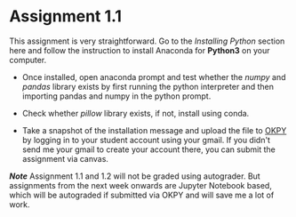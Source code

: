 # Assignment  1.1

This assignment is very straightforward. Go to the _Installing Python_ section here and follow the instruction to install Anaconda for **Python3** on your computer.

- Once installed, open anaconda prompt and test whether the _numpy_ and _pandas_ library exists by first running the python interpreter and then importing pandas and numpy in the python prompt.

- Check whether _pillow_ library exists, if not, install using conda.

- Take a snapshot of the installation message and upload the file to [OKPY](https://okpy.org/) by logging in to your student account using your gmail. If you didn't send me your gmail to create your account there, you can submit the assignment via canvas.

_**Note**_ Assignment 1.1 and 1.2 will not be graded using autograder. But assignments from the next week onwards are Jupyter Notebook based, which will be autograded if submitted via OKPY and will save me a lot of work. 